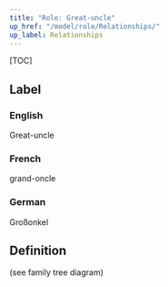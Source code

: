 ```yaml
---
title: "Role: Great-uncle"
up_href: "/model/role/Relationships/"
up_label: Relationships
---
```


[TOC]

## Label

### English
Great-uncle

### French
grand-oncle

### German
Großonkel

## Definition
(see family tree diagram)
